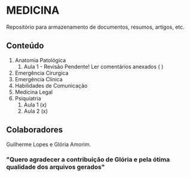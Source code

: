 # MEDICINA 
Repositório para armazenamento de documentos, resumos, artigos, etc.

## Conteúdo
1. Anatomia Patológica
    1. Aula 1 - Revisão Pendente! Ler comentários anexados ( )
2. Emergência Cirurgica
3. Emergência Clínica
4. Habilidades de Comunicação
5. Medicina Legal
6. Psiquiatria
    1. Aula 1 (x)
    2. Aula 2 (x)


## Colaboradores
Guilherme Lopes e Glória Amorim.
### "Quero agradecer a contribuição de Glória e pela ótima qualidade dos arquivos gerados"
